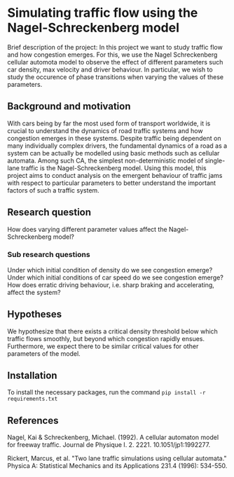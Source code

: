 # Simulating traffic flow using the Nagel-Schreckenberg model

Brief description of the project: In this project we want to study traffic flow and how congestion emerges. For this, we use the Nagel Schreckenberg cellular automota model to observe the effect of different parameters such car density, max velocity and driver behaviour. In particular, we wish to study the occurence of phase transitions when varying the values of these parameters.


## Background and motivation

With cars being by far the most used form of transport worldwide, it is crucial to understand the dynamics of road traffic systems and how congestion emerges in these systems. Despite traffic being dependent on many individually complex drivers, the fundamental dynamics of a road as a system can be actually be modelled using basic methods such as cellular automata. Among such CA, the simplest non-deterministic model of single-lane traffic is the Nagel-Schreckenberg model. Using this model, this project aims to conduct analysis on the emergent behaviour of traffic jams with respect to particular parameters to better understand the important factors of such a traffic system.


## Research question

How does varying different parameter values affect the Nagel-Schreckenberg model?

### Sub research questions

Under which initial condition of density do we see congestion emerge?
Under which initial conditions of car speed do we see congestion emerge?
How does erratic driving behaviour, i.e. sharp braking and accelerating, affect the system?


## Hypotheses
We hypothesize that there exists a critical density threshold below which traffic flows smoothly, but beyond which congestion rapidly ensues. Furthermore, we expect there to be similar critical values for other parameters of the model.


## Installation
To install the necessary packages, run the command
`pip install -r requirements.txt`


## References

Nagel, Kai & Schreckenberg, Michael. (1992). A cellular automaton model for freeway traffic. Journal de Physique I. 2. 2221. 10.1051/jp1:1992277. 

Rickert, Marcus, et al. "Two lane traffic simulations using cellular automata." Physica A: Statistical Mechanics and its Applications 231.4 (1996): 534-550.
